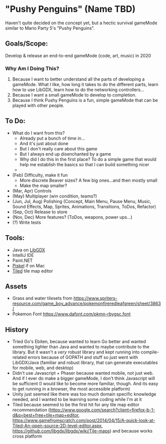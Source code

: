 # "Pushy Penguins" (Name TBD)

Haven't quite decided on the concept yet, but a hectic survival gameMode similar to Mario Party 5's 
"Pushy Penguins".

## Goals/Scope:
Develop & release an end-to-end gameMode (code, art, music) in 2020
### Why Am I Doing This?
1. Because I want to better understand all the parts of developing a gameMode. What I like, how long it 
takes to do the different parts, learn how to use LibGDX, learn how to do the networking controllers...
2. Because I want a small gameMode to develop to completion.
3. Because I think Pushy Penguins is a fun, simple gameMode that can be played with other people.

## To Do:
- What do I want from this?
  - Already put a bunch of time in...
  - And it's just about done
  - But I don't really care about this game
  - But I always end up disenchanted by a game
  - Why did I do this in the first place? To do a simple game that would help me establish the basics
    so that I can build something nicer
  - 
- (Feb) Difficulty, make it fun
  - More discrete Beaver sizes? A few big ones...and then mostly small
  - Make the map smaller?
- (Mar, Apr) Controls
- (May) Multiplayer (win condition, teams?)
- (Jun, Jul, Aug) Polishing (Concept, Main Menu, Pause Menu, Music, Sound Effects, Map, Sprites, 
    Animations, Transitions, ToDos, Refactor)
- (Sep, Oct) Release to store
- (Nov, Dec) More features? (ToDos, weapons, power ups...)
- (?) Write tests

## Tools:
- Java on [LibGDX](https://github.com/libgdx/libgdx/wiki)
- IntelliJ IDE
- Paint.NET
- [Piskel](https://www.piskelapp.com/user/5469409993293824) if on Mac
- [Tiled](https://www.mapeditor.org/) tile map editor

## Assets
- Grass and water tilesets from 
https://www.spriters-resource.com/game_boy_advance/pokemonfireredleafgreen/sheet/3863/
- Pokemon Font
https://www.dafont.com/pkmn-rbygsc.font

## History
- Tried Go's Ebiten, because wanted to learn Go better and wanted something lighter than Java and 
wanted to maybe contribute to the library. But it wasn't a _very_ robust library and kept running 
into compile-related errors because of GOPATH and stuff so just went with LibGDX/Java (familiar and 
robust library, that can generate executables for mobile, web, and desktop)
- Didn't use Javascript + Phaser because wanted mobile, not just web. And if I ever do make a bigger 
gameMode, I don't think Javascript will be sufficient (I would like to become more familiar, though. And 
its easy to get running in a browser, the most accessible platform)
- Unity just seemed like there was too much domain specific knowledge needed, and I wanted to be 
learning some coding while I'm at it
- Tiled because seemed to be the first hit for any tile map editor recommendation 
(https://www.google.com/search?client=firefox-b-1-d&q=best+free+tile+map+editor, 
https://www.gamefromscratch.com/post/2014/04/15/A-quick-look-at-Tiled-An-open-source-2D-level-editor.aspx, 
https://github.com/libgdx/libgdx/wiki/Tile-maps) and because works cross platform
